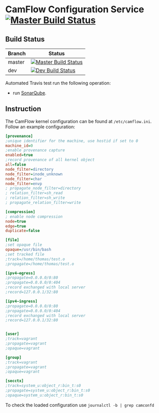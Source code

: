 # CamFlow Configuration Service [![Master Build Status](https://api.travis-ci.org/CamFlow/camconfd.svg)](https://travis-ci.org/CamFlow/camconfd/branches)

## Build Status

| Branch | Status                                                                                  |
|--------|-----------------------------------------------------------------------------------------|
| master | [![Master Build Status](https://api.travis-ci.org/CamFlow/camconfd.svg)](https://travis-ci.org/CamFlow/camconfd/branches)  |
| dev    | [![Dev Build Status](https://api.travis-ci.org/CamFlow/camconfd.svg?branch=dev)](https://travis-ci.org/CamFlow/ccamconfd/branches)      |

Automated Travis test run the following operation:
- run [SonarQube](https://sonarqube.com).

## Instruction

The CamFlow kernel configuration can be found at `/etc/camflow.ini`. Follow an example configuration:

```INI
[provenance]
;unique identifier for the machine, use hostid if set to 0
machine_id=0
;enable provenance capture
enabled=true
;record provenance of all kernel object
all=false
node_filter=directory
node_filter=inode_unknown
node_filter=char
node_filter=envp
; propagate_node_filter=directory
; relation_filter=sh_read
; relation_filter=sh_write
; propagate_relation_filter=write

[compression]
; enable node compression
node=true
edge=true
duplicate=false

[file]
;set opaque file
opaque=/usr/bin/bash
;set tracked file
;track=/home/thomas/test.o
;propagate=/home/thomas/test.o

[ipv4−egress]
;propagate=0.0.0.0/0:80
;propagate=0.0.0.0/0:404
;record exchanged with local server
;record=127.0.0.1/32:80

[ipv4−ingress]
;propagate=0.0.0.0/0:80
;propagate=0.0.0.0/0:404
;record exchanged with local server
;record=127.0.0.1/32:80


[user]
;track=vagrant
;propagate=vagrant
;opaque=vagrant

[group]
;track=vagrant
;propagate=vagrant
;opaque=vagrant

[secctx]
;track=system_u:object_r:bin_t:s0
;propagate=system_u:object_r:bin_t:s0
;opaque=system_u:object_r:bin_t:s0
```

To check the loaded configuration use `journalctl -b | grep camconfd`
